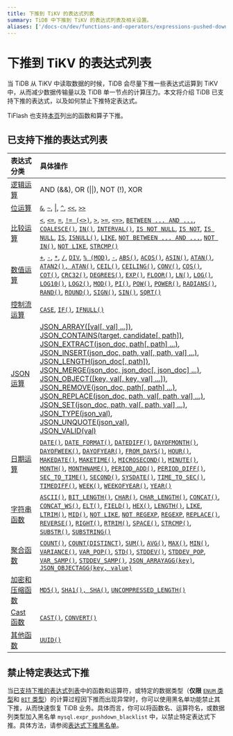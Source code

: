 ```yaml
---
title: 下推到 TiKV 的表达式列表
summary: TiDB 中下推到 TiKV 的表达式列表及相关设置。
aliases: ['/docs-cn/dev/functions-and-operators/expressions-pushed-down/','/docs-cn/dev/reference/sql/functions-and-operators/expressions-pushed-down/']
---
```


# 下推到 TiKV 的表达式列表

当 TiDB 从 TiKV 中读取数据的时候，TiDB 会尽量下推一些表达式运算到 TiKV 中，从而减少数据传输量以及 TiDB 单一节点的计算压力。本文将介绍 TiDB 已支持下推的表达式，以及如何禁止下推特定表达式。

TiFlash 也支持[本页](/tiflash/tiflash-supported-pushdown-calculations.md)列出的函数和算子下推。

## 已支持下推的表达式列表

| 表达式分类 | 具体操作 |
| :-------------- | :------------------------------------- |
| [逻辑运算](/functions-and-operators/operators.md#逻辑操作符) | AND (&&), OR (&#124;&#124;), NOT (!), XOR |
| [位运算](/functions-and-operators/operators.md#操作符) | [`&`][operator_bitwise-and], [`~`][operator_bitwise-invert], [\|][operator_bitwise-or], [`^`][operator_bitwise-xor], [`<<`][operator_left-shift], [`>>`][operator_right-shift] |
| [比较运算](/functions-and-operators/operators.md#比较方法和操作符) | [`<`][operator_less-than], [`<=`][operator_less-than-or-equal], [`=`][operator_equal], [`!= (<>)`][operator_not-equal], [`>`][operator_greater-than], [`>=`][operator_greater-than-or-equal], [`<=>`][operator_equal-to], [`BETWEEN ... AND ...`][operator_between], [`COALESCE()`][function_coalesce], [`IN()`][operator_in], [`INTERVAL()`][function_interval], [`IS NOT NULL`][operator_is-not-null], [`IS NOT`][operator_is-not], [`IS NULL`][operator_is-null], [`IS`][operator_is], [`ISNULL()`][function_isnull], [`LIKE`][operator_like], [`NOT BETWEEN ... AND ...`][operator_not-between], [`NOT IN()`][operator_not-in], [`NOT LIKE`][operator_not-like], [`STRCMP()`][function_strcmp] |
| [数值运算](/functions-and-operators/numeric-functions-and-operators.md) | [`+`][operator_plus], [`-`][operator_minus], [`*`][operator_times], [`/`][operator_divide], [`DIV`][operator_div], [`% (MOD)`][operator_mod], [`-`][operator_unary-minus], [`ABS()`][function_abs], [`ACOS()`][function_acos], [`ASIN()`][function_asin], [`ATAN()`][function_atan], [`ATAN2(), ATAN()`][function_atan2], [`CEIL()`][function_ceil], [`CEILING()`][function_ceiling], [`CONV()`][function_conv], [`COS()`][function_cos], [`COT()`][function_cot], [`CRC32()`][function_crc32], [`DEGREES()`][function_degrees], [`EXP()`][function_exp], [`FLOOR()`][function_floor], [`LN()`][function_ln], [`LOG()`][function_log], [`LOG10()`][function_log10], [`LOG2()`][function_log2], [`MOD()`][function_mod], [`PI()`][function_pi], [`POW()`][function_pow], [`POWER()`][function_power], [`RADIANS()`][function_radians], [`RAND()`][function_rand], [`ROUND()`][function_round], [`SIGN()`][function_sign], [`SIN()`][function_sin], [`SQRT()`][function_sqrt] |
| [控制流运算](/functions-and-operators/control-flow-functions.md) | [`CASE`][operator_case], [`IF()`][function_if], [`IFNULL()`][function_ifnull] |
| [JSON 运算](/functions-and-operators/json-functions.md) | [JSON_ARRAY([val[, val] ...])][json_array],<br/> [JSON_CONTAINS(target, candidate[, path])][json_contains],<br/> [JSON_EXTRACT(json_doc, path[, path] ...)][json_extract],<br/> [JSON_INSERT(json_doc, path, val[, path, val] ...)][json_insert],<br/> [JSON_LENGTH(json_doc[, path])][json_length],<br/> [JSON_MERGE(json_doc, json_doc[, json_doc] ...)][json_merge],<br/> [JSON_OBJECT([key, val[, key, val] ...])][json_object],<br/> [JSON_REMOVE(json_doc, path[, path] ...)][json_remove],<br/> [JSON_REPLACE(json_doc, path, val[, path, val] ...)][json_replace],<br/> [JSON_SET(json_doc, path, val[, path, val] ...)][json_set],<br/> [JSON_TYPE(json_val)][json_type],<br/> [JSON_UNQUOTE(json_val)][json_unquote],<br/> [JSON_VALID(val)][json_valid] |
| [日期运算](/functions-and-operators/date-and-time-functions.md) | [`DATE()`][function_date], [`DATE_FORMAT()`][function_date-format], [`DATEDIFF()`][function_datediff], [`DAYOFMONTH()`][function_dayofmonth], [`DAYOFWEEK()`][function_dayofweek], [`DAYOFYEAR()`][function_dayofyear], [`FROM_DAYS()`][function_from-days], [`HOUR()`][function_hour], [`MAKEDATE()`][function_makedate], [`MAKETIME()`][function_maketime], [`MICROSECOND()`][function_microsecond], [`MINUTE()`][function_minute], [`MONTH()`][function_month], [`MONTHNAME()`][function_monthname], [`PERIOD_ADD()`][function_period-add], [`PERIOD_DIFF()`][function_period-diff], [`SEC_TO_TIME()`][function_sec-to-time], [`SECOND()`][function_second], [`SYSDATE()`][function_sysdate], [`TIME_TO_SEC()`][function_time-to-sec], [`TIMEDIFF()`][function_timediff], [`WEEK()`][function_week], [`WEEKOFYEAR()`][function_weekofyear], [`YEAR()`][function_year] |
| [字符串函数](/functions-and-operators/string-functions.md) | [`ASCII()`][function_ascii], [`BIT_LENGTH()`][function_bit-length], [`CHAR()`][function_char], [`CHAR_LENGTH()`][function_char-length], [`CONCAT()`][function_concat], [`CONCAT_WS()`][function_concat-ws], [`ELT()`][function_elt], [`FIELD()`][function_field], [`HEX()`][function_hex], [`LENGTH()`][function_length], [`LIKE`][operator_like], [`LTRIM()`][function_ltrim], [`MID()`][function_mid], [`NOT LIKE`][operator_not-like], [`NOT REGEXP`][operator_not-regexp], [`REGEXP`][operator_regexp], [`REPLACE()`][function_replace], [`REVERSE()`][function_reverse], [`RIGHT()`][function_right], [`RTRIM()`][function_rtrim], [`SPACE()`][function_space], [`STRCMP()`][function_strcmp], [`SUBSTR()`][function_substr], [`SUBSTRING()`][function_substring] |
| [聚合函数](/functions-and-operators/aggregate-group-by-functions.md#group-by-聚合函数) | [`COUNT()`][function_count], [`COUNT(DISTINCT)`][function_count-distinct], [`SUM()`][function_sum], [`AVG()`][function_avg], [`MAX()`][function_max], [`MIN()`][function_min], [`VARIANCE()`][function_variance], [`VAR_POP()`][function_var-pop], [`STD()`][function_std], [`STDDEV()`][function_stddev], [`STDDEV_POP`][function_stddev-pop], [`VAR_SAMP()`][function_var-samp], [`STDDEV_SAMP()`][function_stddev-samp], [`JSON_ARRAYAGG(key)`][json_arrayagg], [`JSON_OBJECTAGG(key, value)`][function_json-objectagg] |
| [加密和压缩函数](/functions-and-operators/encryption-and-compression-functions.md#加密和压缩函数) | [`MD5()`][function_md5], [`SHA1(), SHA()`][function_sha1], [`UNCOMPRESSED_LENGTH()`][function_uncompressed-length] |
| [Cast 函数](/functions-and-operators/cast-functions-and-operators.md#cast-函数和操作符) | [`CAST()`][function_cast], [`CONVERT()`][function_convert] |
| [其他函数](/functions-and-operators/miscellaneous-functions.md#支持的函数) | [`UUID()`][function_uuid] |

## 禁止特定表达式下推

当[已支持下推的表达式列表](#已支持下推的表达式列表)中的函数和运算符，或特定的数据类型（**仅限** [`ENUM` 类型](/data-type-string.md#enum-类型)和 [`BIT` 类型](/data-type-numeric.md#bit-类型)）的计算过程因下推而出现异常时，你可以使用黑名单功能禁止其下推，从而快速恢复 TiDB 业务。具体而言，你可以将函数名、运算符名，或数据列类型加入黑名单 `mysql.expr_pushdown_blacklist` 中，以禁止特定表达式下推。具体方法，请参阅[表达式下推黑名单](/blocklist-control-plan.md#禁止特定表达式下推)。

[function_abs]: https://dev.mysql.com/doc/refman/5.7/en/mathematical-functions.html#function_abs
[function_acos]: https://dev.mysql.com/doc/refman/5.7/en/mathematical-functions.html#function_acos
[function_ascii]: https://dev.mysql.com/doc/refman/5.7/en/string-functions.html#function_ascii
[function_asin]: https://dev.mysql.com/doc/refman/5.7/en/mathematical-functions.html#function_asin
[function_atan]: https://dev.mysql.com/doc/refman/5.7/en/mathematical-functions.html#function_atan
[function_atan2]: https://dev.mysql.com/doc/refman/5.7/en/mathematical-functions.html#function_atan2
[function_avg]: https://dev.mysql.com/doc/refman/5.7/en/aggregate-functions.html#function_avg
[function_bit-length]: https://dev.mysql.com/doc/refman/5.7/en/string-functions.html#function_bit-length
[function_cast]: https://dev.mysql.com/doc/refman/5.7/en/cast-functions.html#function_cast
[function_ceil]: https://dev.mysql.com/doc/refman/5.7/en/mathematical-functions.html#function_ceil
[function_ceiling]: https://dev.mysql.com/doc/refman/5.7/en/mathematical-functions.html#function_ceiling
[function_char-length]: https://dev.mysql.com/doc/refman/5.7/en/string-functions.html#function_char-length
[function_char]: https://dev.mysql.com/doc/refman/5.7/en/string-functions.html#function_char
[function_coalesce]: https://dev.mysql.com/doc/refman/5.7/en/comparison-operators.html#function_coalesce
[function_concat-ws]: https://dev.mysql.com/doc/refman/5.7/en/string-functions.html#function_concat-ws
[function_concat]: https://dev.mysql.com/doc/refman/5.7/en/string-functions.html#function_concat
[function_conv]: https://dev.mysql.com/doc/refman/5.7/en/mathematical-functions.html#function_conv
[function_convert]: https://dev.mysql.com/doc/refman/5.7/en/cast-functions.html#function_convert
[function_cos]: https://dev.mysql.com/doc/refman/5.7/en/mathematical-functions.html#function_cos
[function_cot]: https://dev.mysql.com/doc/refman/5.7/en/mathematical-functions.html#function_cot
[function_count-distinct]: https://dev.mysql.com/doc/refman/5.7/en/aggregate-functions.html#function_count-distinct
[function_count]: https://dev.mysql.com/doc/refman/5.7/en/aggregate-functions.html#function_count
[function_crc32]: https://dev.mysql.com/doc/refman/5.7/en/mathematical-functions.html#function_crc32
[function_date-format]: https://dev.mysql.com/doc/refman/5.7/en/date-and-time-functions.html#function_date-format
[function_date]: https://dev.mysql.com/doc/refman/5.7/en/date-and-time-functions.html#function_date
[function_datediff]: https://dev.mysql.com/doc/refman/5.7/en/date-and-time-functions.html#function_datediff
[function_dayofmonth]: https://dev.mysql.com/doc/refman/5.7/en/date-and-time-functions.html#function_dayofmonth
[function_dayofweek]: https://dev.mysql.com/doc/refman/5.7/en/date-and-time-functions.html#function_dayofweek
[function_dayofyear]: https://dev.mysql.com/doc/refman/5.7/en/date-and-time-functions.html#function_dayofyear
[function_degrees]: https://dev.mysql.com/doc/refman/5.7/en/mathematical-functions.html#function_degrees
[function_elt]: https://dev.mysql.com/doc/refman/5.7/en/string-functions.html#function_elt
[function_exp]: https://dev.mysql.com/doc/refman/5.7/en/mathematical-functions.html#function_exp
[function_field]: https://dev.mysql.com/doc/refman/5.7/en/string-functions.html#function_field
[function_floor]: https://dev.mysql.com/doc/refman/5.7/en/mathematical-functions.html#function_floor
[function_from-days]: https://dev.mysql.com/doc/refman/5.7/en/date-and-time-functions.html#function_from-days
[function_hex]: https://dev.mysql.com/doc/refman/5.7/en/string-functions.html#function_hex
[function_hour]: https://dev.mysql.com/doc/refman/5.7/en/date-and-time-functions.html#function_hour
[function_if]: https://dev.mysql.com/doc/refman/5.7/en/flow-control-functions.html#function_if
[function_ifnull]: https://dev.mysql.com/doc/refman/5.7/en/flow-control-functions.html#function_ifnull
[function_interval]: https://dev.mysql.com/doc/refman/5.7/en/comparison-operators.html#function_interval
[function_isnull]: https://dev.mysql.com/doc/refman/5.7/en/comparison-operators.html#function_isnull
[function_json-objectagg]: https://dev.mysql.com/doc/refman/5.7/en/aggregate-functions.html#function_json-objectagg
[function_length]: https://dev.mysql.com/doc/refman/5.7/en/string-functions.html#function_length
[function_ln]: https://dev.mysql.com/doc/refman/5.7/en/mathematical-functions.html#function_ln
[function_log]: https://dev.mysql.com/doc/refman/5.7/en/mathematical-functions.html#function_log
[function_log10]: https://dev.mysql.com/doc/refman/5.7/en/mathematical-functions.html#function_log10
[function_log2]: https://dev.mysql.com/doc/refman/5.7/en/mathematical-functions.html#function_log2
[function_ltrim]: https://dev.mysql.com/doc/refman/5.7/en/string-functions.html#function_ltrim
[function_makedate]: https://dev.mysql.com/doc/refman/5.7/en/date-and-time-functions.html#function_makedate
[function_maketime]: https://dev.mysql.com/doc/refman/5.7/en/date-and-time-functions.html#function_maketime
[function_max]: https://dev.mysql.com/doc/refman/5.7/en/aggregate-functions.html#function_max
[function_md5]: https://dev.mysql.com/doc/refman/5.7/en/encryption-functions.html#function_md5
[function_microsecond]: https://dev.mysql.com/doc/refman/5.7/en/date-and-time-functions.html#function_microsecond
[function_mid]: https://dev.mysql.com/doc/refman/5.7/en/string-functions.html#function_mid
[function_min]: https://dev.mysql.com/doc/refman/5.7/en/aggregate-functions.html#function_min
[function_minute]: https://dev.mysql.com/doc/refman/5.7/en/date-and-time-functions.html#function_minute
[function_mod]: https://dev.mysql.com/doc/refman/5.7/en/mathematical-functions.html#function_mod
[function_month]: https://dev.mysql.com/doc/refman/5.7/en/date-and-time-functions.html#function_month
[function_monthname]: https://dev.mysql.com/doc/refman/5.7/en/date-and-time-functions.html#function_monthname
[function_period-add]: https://dev.mysql.com/doc/refman/5.7/en/date-and-time-functions.html#function_period-add
[function_period-diff]: https://dev.mysql.com/doc/refman/5.7/en/date-and-time-functions.html#function_period-diff
[function_pi]: https://dev.mysql.com/doc/refman/5.7/en/mathematical-functions.html#function_pi
[function_pow]: https://dev.mysql.com/doc/refman/5.7/en/mathematical-functions.html#function_pow
[function_power]: https://dev.mysql.com/doc/refman/5.7/en/mathematical-functions.html#function_power
[function_radians]: https://dev.mysql.com/doc/refman/5.7/en/mathematical-functions.html#function_radians
[function_rand]: https://dev.mysql.com/doc/refman/5.7/en/mathematical-functions.html#function_rand
[function_replace]: https://dev.mysql.com/doc/refman/5.7/en/string-functions.html#function_replace
[function_reverse]: https://dev.mysql.com/doc/refman/5.7/en/string-functions.html#function_reverse
[function_right]: https://dev.mysql.com/doc/refman/5.7/en/string-functions.html#function_right
[function_round]: https://dev.mysql.com/doc/refman/5.7/en/mathematical-functions.html#function_round
[function_rtrim]: https://dev.mysql.com/doc/refman/5.7/en/string-functions.html#function_rtrim
[function_sec-to-time]: https://dev.mysql.com/doc/refman/5.7/en/date-and-time-functions.html#function_sec-to-time
[function_second]: https://dev.mysql.com/doc/refman/5.7/en/date-and-time-functions.html#function_second
[function_sha1]: https://dev.mysql.com/doc/refman/5.7/en/encryption-functions.html#function_sha1
[function_sign]: https://dev.mysql.com/doc/refman/5.7/en/mathematical-functions.html#function_sign
[function_sin]: https://dev.mysql.com/doc/refman/5.7/en/mathematical-functions.html#function_sin
[function_space]: https://dev.mysql.com/doc/refman/5.7/en/string-functions.html#function_space
[function_sqrt]: https://dev.mysql.com/doc/refman/5.7/en/mathematical-functions.html#function_sqrt
[function_std]: https://dev.mysql.com/doc/refman/5.7/en/aggregate-functions.html#function_std
[function_stddev-pop]: https://dev.mysql.com/doc/refman/5.7/en/aggregate-functions.html#function_stddev-pop
[function_stddev-samp]: https://dev.mysql.com/doc/refman/5.7/en/aggregate-functions.html#function_stddev-samp
[function_stddev]: https://dev.mysql.com/doc/refman/5.7/en/aggregate-functions.html#function_stddev
[function_strcmp]: https://dev.mysql.com/doc/refman/5.7/en/string-comparison-functions.html#function_strcmp
[function_substr]: https://dev.mysql.com/doc/refman/5.7/en/string-functions.html#function_substr
[function_substring]: https://dev.mysql.com/doc/refman/5.7/en/string-functions.html#function_substring
[function_sum]: https://dev.mysql.com/doc/refman/5.7/en/aggregate-functions.html#function_sum
[function_sysdate]: https://dev.mysql.com/doc/refman/5.7/en/date-and-time-functions.html#function_sysdate
[function_time-to-sec]: https://dev.mysql.com/doc/refman/5.7/en/date-and-time-functions.html#function_time-to-sec
[function_timediff]: https://dev.mysql.com/doc/refman/5.7/en/date-and-time-functions.html#function_timediff
[function_uncompressed-length]: https://dev.mysql.com/doc/refman/5.7/en/encryption-functions.html#function_uncompressed-length
[function_uuid]: https://dev.mysql.com/doc/refman/5.7/en/miscellaneous-functions.html#function_uuid
[function_var-pop]: https://dev.mysql.com/doc/refman/5.7/en/aggregate-functions.html#function_var-pop
[function_var-samp]: https://dev.mysql.com/doc/refman/5.7/en/aggregate-functions.html#function_var-samp
[function_variance]: https://dev.mysql.com/doc/refman/5.7/en/aggregate-functions.html#function_variance
[function_week]: https://dev.mysql.com/doc/refman/5.7/en/date-and-time-functions.html#function_week
[function_weekofyear]: https://dev.mysql.com/doc/refman/5.7/en/date-and-time-functions.html#function_weekofyear
[function_year]: https://dev.mysql.com/doc/refman/5.7/en/date-and-time-functions.html#function_year
[json_array]: https://dev.mysql.com/doc/refman/5.7/en/json-creation-functions.html#function_json-array
[json_arrayagg]:https://dev.mysql.com/doc/refman/5.7/en/aggregate-functions.html#function_json-arrayagg
[json_contains]: https://dev.mysql.com/doc/refman/5.7/en/json-search-functions.html#function_json-contains
[json_extract]: https://dev.mysql.com/doc/refman/5.7/en/json-search-functions.html#function_json-extract
[json_insert]: https://dev.mysql.com/doc/refman/5.7/en/json-modification-functions.html#function_json-insert
[json_length]: https://dev.mysql.com/doc/refman/5.7/en/json-attribute-functions.html#function_json-length
[json_merge]: https://dev.mysql.com/doc/refman/5.7/en/json-modification-functions.html#function_json-merge
[json_object]: https://dev.mysql.com/doc/refman/5.7/en/json-creation-functions.html#function_json-object
[json_remove]: https://dev.mysql.com/doc/refman/5.7/en/json-modification-functions.html#function_json-remove
[json_replace]: https://dev.mysql.com/doc/refman/5.7/en/json-modification-functions.html#function_json-replace
[json_set]: https://dev.mysql.com/doc/refman/5.7/en/json-modification-functions.html#function_json-set
[json_type]: https://dev.mysql.com/doc/refman/5.7/en/json-attribute-functions.html#function_json-type
[json_unquote]: https://dev.mysql.com/doc/refman/5.7/en/json-modification-functions.html#function_json-unquote
[json_valid]: https://dev.mysql.com/doc/refman/5.7/en/json-attribute-functions.html#function_json-valid
[operator_between]: https://dev.mysql.com/doc/refman/5.7/en/comparison-operators.html#operator_between
[operator_bitwise-and]: https://dev.mysql.com/doc/refman/5.7/en/bit-functions.html#operator_bitwise-and
[operator_bitwise-invert]: https://dev.mysql.com/doc/refman/5.7/en/bit-functions.html#operator_bitwise-invert
[operator_bitwise-or]: https://dev.mysql.com/doc/refman/5.7/en/bit-functions.html#operator_bitwise-or
[operator_bitwise-xor]: https://dev.mysql.com/doc/refman/5.7/en/bit-functions.html#operator_bitwise-xor
[operator_case]: https://dev.mysql.com/doc/refman/5.7/en/flow-control-functions.html#operator_case
[operator_div]: https://dev.mysql.com/doc/refman/5.7/en/arithmetic-functions.html#operator_div
[operator_divide]: https://dev.mysql.com/doc/refman/5.7/en/arithmetic-functions.html#operator_divide
[operator_equal-to]: https://dev.mysql.com/doc/refman/5.7/en/comparison-operators.html#operator_equal-to
[operator_equal]: https://dev.mysql.com/doc/refman/5.7/en/comparison-operators.html#operator_equal
[operator_greater-than-or-equal]: https://dev.mysql.com/doc/refman/5.7/en/comparison-operators.html#operator_greater-than-or-equal
[operator_greater-than]: https://dev.mysql.com/doc/refman/5.7/en/comparison-operators.html#operator_greater-than
[operator_in]: https://dev.mysql.com/doc/refman/5.7/en/comparison-operators.html#operator_in
[operator_is-not-null]: https://dev.mysql.com/doc/refman/5.7/en/comparison-operators.html#operator_is-not-null
[operator_is-not]: https://dev.mysql.com/doc/refman/5.7/en/comparison-operators.html#operator_is-not
[operator_is-null]: https://dev.mysql.com/doc/refman/5.7/en/comparison-operators.html#operator_is-null
[operator_is]: https://dev.mysql.com/doc/refman/5.7/en/comparison-operators.html#operator_is
[operator_left-shift]: https://dev.mysql.com/doc/refman/5.7/en/bit-functions.html#operator_left-shift
[operator_less-than-or-equal]: https://dev.mysql.com/doc/refman/5.7/en/comparison-operators.html#operator_less-than-or-equal
[operator_less-than]: https://dev.mysql.com/doc/refman/5.7/en/comparison-operators.html#operator_less-than
[operator_like]: https://dev.mysql.com/doc/refman/5.7/en/string-comparison-functions.html#operator_like
[operator_minus]: https://dev.mysql.com/doc/refman/5.7/en/arithmetic-functions.html#operator_minus
[operator_mod]: https://dev.mysql.com/doc/refman/5.7/en/arithmetic-functions.html#operator_mod
[operator_not-between]: https://dev.mysql.com/doc/refman/5.7/en/comparison-operators.html#operator_not-between
[operator_not-equal]: https://dev.mysql.com/doc/refman/5.7/en/comparison-operators.html#operator_not-equal
[operator_not-in]: https://dev.mysql.com/doc/refman/5.7/en/comparison-operators.html#operator_not-in
[operator_not-like]: https://dev.mysql.com/doc/refman/5.7/en/string-comparison-functions.html#operator_not-like
[operator_not-regexp]: https://dev.mysql.com/doc/refman/5.7/en/regexp.html#operator_not-regexp
[operator_plus]: https://dev.mysql.com/doc/refman/5.7/en/arithmetic-functions.html#operator_plus
[operator_regexp]: https://dev.mysql.com/doc/refman/5.7/en/regexp.html#operator_regexp
[operator_right-shift]: https://dev.mysql.com/doc/refman/5.7/en/bit-functions.html#operator_right-shift
[operator_times]: https://dev.mysql.com/doc/refman/5.7/en/arithmetic-functions.html#operator_times
[operator_unary-minus]: https://dev.mysql.com/doc/refman/5.7/en/arithmetic-functions.html#operator_unary-minus
